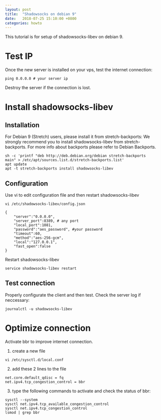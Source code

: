 ```yaml
---
layout: post
title:  "Shadowsocks on debian 9"
date:   2018-07-25 15:10:00 +0800
categories: howto
---
```


This tutorial is for setup of shadowsocks-libev on debian 9.

# Test IP
Once the new server is installed on your vps, test the internet connection:

```
ping 0.0.0.0 # your server ip
```

Destroy the server if the connection is lost.

#  Install shadowsocks-libev
## Installation
For Debian 9 (Stretch) users, please install it from stretch-backports: We strongly recommend you to install shadowsocks-libev from stretch-backports. For more info about backports please refer to Debian Backports.
```
sh -c 'printf "deb http://deb.debian.org/debian stretch-backports main" > /etc/apt/sources.list.d/stretch-backports.list' 
apt update 
apt -t stretch-backports install shadowsocks-libev
```

## Configuration

Use vi to edit configuration file and then restart shadowsocks-libev
```
vi /etc/shadowsocks-libev/config.json

{
    "server":"0.0.0.0",
    "server_port":8389, # any port
    "local_port":1081, 
    "password":"aes_password", #your password
    "timeout":60,
    "method":"aes-256-gcm",
    "local":"127.0.0.1",
    "fast_open":false
}
```

Restart shadowsocks-libev

```
service shadowsocks-libev restart
```


## Test connection

Properly configurate the client and then test.
Check the server log if neccessary:

```
journalctl -u shadowsocks-libev
```

# Optimize connection

Activate bbr to improve internet connection.

1. create a new file

```
vi /etc/sysctl.d/local.conf
```

2. add these 2 lines to the file

```
net.core.default_qdisc = fq
net.ipv4.tcp_congestion_control = bbr
```

3. type the following commands to activate and check the status of bbr:

```
​sysctl --system
sysctl net.ipv4.tcp_available_congestion_control
sysctl net.ipv4.tcp_congestion_control
lsmod | grep bbr
```